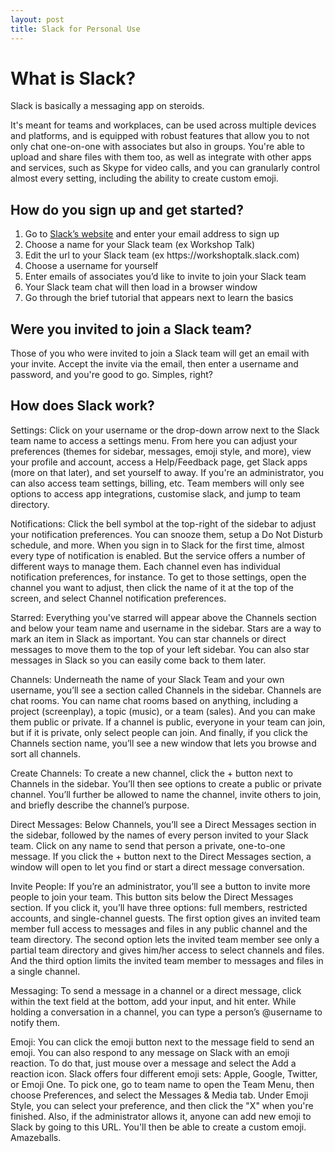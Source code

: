 ```yaml
---
layout: post
title: Slack for Personal Use
---
```


<h1>What is Slack?</h1>
<p>Slack is basically a messaging app on steroids.</p>
<p>It's meant for teams and workplaces, can be used across multiple devices and platforms, and is equipped with robust features that allow you to not only chat one-on-one with associates but also in groups. You're able to upload and share files with them too, as well as integrate with other apps and services, such as Skype for video calls, and you can granularly control almost every setting, including the ability to create custom emoji.</p>

<h2>How do you sign up and get started?</h2>
<ol>
	<li>Go to <a href="https://slack.com/">Slack’s website</a> and enter your email address to sign up </li>
	<li>Choose a name for your Slack team (ex Workshop Talk)</li>
	<li>Edit the url to your Slack team (ex https://workshoptalk.slack.com)</li>
	<li>Choose a username for yourself</li>
	<li>Enter emails of associates you’d like to invite to join your Slack team</li>
  <li>Your Slack team chat will then load in a browser window</li>
  <li>Go through the brief tutorial that appears next to learn the basics</li>
</ol>

<h2>Were you invited to join a Slack team?</h2>
<p>Those of you who were invited to join a Slack team will get an email with your invite. Accept the invite via the email, then enter a username and password, and you're good to go. Simples, right?</p>

<h2>How does Slack work?</h2>
<p>Settings: Click on your username or the drop-down arrow next to the Slack team name to access a settings menu. From here you can adjust your preferences (themes for sidebar, messages, emoji style, and more), view your profile and account, access a Help/Feedback page, get Slack apps (more on that later), and set yourself to away. If you're an administrator, you can also access team settings, billing, etc. Team members will only see options to access app integrations, customise slack, and jump to team directory.</p>
<p>Notifications: Click the bell symbol at the top-right of the sidebar to adjust your notification preferences. You can snooze them, setup a Do Not Disturb schedule, and more. When you sign in to Slack for the first time, almost every type of notification is enabled. But the service offers a number of different ways to manage them. Each channel even has individual notification preferences, for instance. To get to those settings, open the channel you want to adjust, then click the name of it at the top of the screen, and select Channel notification preferences.</p>
<p>Starred: Everything you've starred will appear above the Channels section and below your team name and username in the sidebar. Stars are a way to mark an item in Slack as important. You can star channels or direct messages to move them to the top of your left sidebar. You can also star messages in Slack so you can easily come back to them later.</p>
<p>Channels: Underneath the name of your Slack Team and your own username, you’ll see a section called Channels in the sidebar. Channels are chat rooms. You can name chat rooms based on anything, including a project (screenplay), a topic (music), or a team (sales). And you can make them public or private. If a channel is public, everyone in your team can join, but if it is private, only select people can join. And finally, if you click the Channels section name, you’ll see a new window that lets you browse and sort all channels.</p>
<p>
Create Channels: To create a new channel, click the + button next to Channels in the sidebar. You’ll then see options to create a public or private channel. You’ll further be allowed to name the channel, invite others to join, and briefly describe the channel’s purpose.</p>
<p>Direct Messages: Below Channels, you’ll see a Direct Messages section in the sidebar, followed by the names of every person invited to your Slack team. Click on any name to send that person a private, one-to-one message. If you click the + button next to the Direct Messages section, a window will open to let you find or start a direct message conversation.</p>
<p>Invite People: If you’re an administrator, you’ll see a button to invite more people to join your team. This button sits below the Direct Messages section. If you click it, you’ll have three options: full members, restricted accounts, and single-channel guests. The first option gives an invited team member full access to messages and files in any public channel and the team directory. The second option lets the invited team member see only a partial team directory and gives him/her access to select channels and files. And the third option limits the invited team member to messages and files in a single channel.</p>
<p>Messaging: To send a message in a channel or a direct message, click within the text field at the bottom, add your input, and hit enter. While holding a conversation in a channel, you can type a person’s @username to notify them.</p>
<p>Emoji: You can click the emoji button next to the message field to send an emoji. You can also respond to any message on Slack with an emoji reaction. To do that, just mouse over a message and select the Add a reaction icon. Slack offers four different emoji sets: Apple, Google, Twitter, or Emoji One. To pick one, go to team name to open the Team Menu, then choose Preferences, and select the Messages & Media tab. Under Emoji Style, you can select your preference, and then click the "X" when you're finished. Also, if the administrator allows it, anyone can add new emoji to Slack by going to this URL. You'll then be able to create a custom emoji. Amazeballs.</p>
